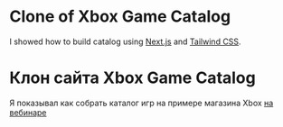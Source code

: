 # Clone of Xbox Game Catalog

I showed how to build catalog using [Next.js](https://nextjs.org) and [Tailwind CSS](https://tailwindcss.com).

# Клон сайта Xbox Game Catalog

Я показывал как собрать каталог игр на примере магазина Xbox [на вебинаре](https://www.youtube.com/watch?v=byjGtCn9f08&t=15s)
